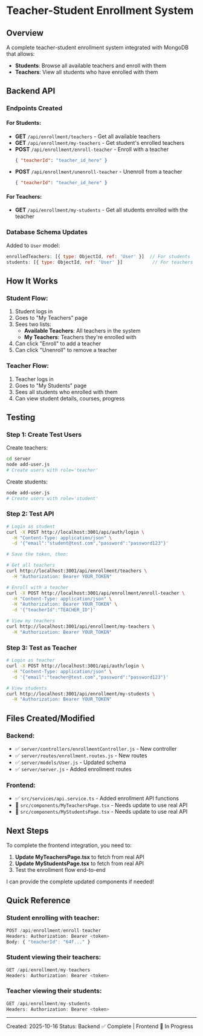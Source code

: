 # Teacher-Student Enrollment System

## Overview
A complete teacher-student enrollment system integrated with MongoDB that allows:
- **Students**: Browse all available teachers and enroll with them
- **Teachers**: View all students who have enrolled with them

## Backend API

### Endpoints Created

#### For Students:
- **GET** `/api/enrollment/teachers` - Get all available teachers
- **GET** `/api/enrollment/my-teachers` - Get student's enrolled teachers
- **POST** `/api/enrollment/enroll-teacher` - Enroll with a teacher
  ```json
  { "teacherId": "teacher_id_here" }
  ```
- **POST** `/api/enrollment/unenroll-teacher` - Unenroll from a teacher
  ```json
  { "teacherId": "teacher_id_here" }
  ```

#### For Teachers:
- **GET** `/api/enrollment/my-students` - Get all students enrolled with the teacher

### Database Schema Updates

Added to `User` model:
```javascript
enrolledTeachers: [{ type: ObjectId, ref: 'User' }]  // For students
students: [{ type: ObjectId, ref: 'User' }]           // For teachers
```

## How It Works

### Student Flow:
1. Student logs in
2. Goes to "My Teachers" page
3. Sees two lists:
   - **Available Teachers**: All teachers in the system
   - **My Teachers**: Teachers they're enrolled with
4. Can click "Enroll" to add a teacher
5. Can click "Unenroll" to remove a teacher

### Teacher Flow:
1. Teacher logs in
2. Goes to "My Students" page  
3. Sees all students who enrolled with them
4. Can view student details, courses, progress

## Testing

### Step 1: Create Test Users

Create teachers:
```bash
cd server
node add-user.js
# Create users with role='teacher'
```

Create students:
```bash
node add-user.js
# Create users with role='student'
```

### Step 2: Test API

```bash
# Login as student
curl -X POST http://localhost:3001/api/auth/login \
  -H "Content-Type: application/json" \
  -d '{"email":"student@test.com","password":"password123"}'

# Save the token, then:

# Get all teachers
curl http://localhost:3001/api/enrollment/teachers \
  -H "Authorization: Bearer YOUR_TOKEN"

# Enroll with a teacher
curl -X POST http://localhost:3001/api/enrollment/enroll-teacher \
  -H "Content-Type: application/json" \
  -H "Authorization: Bearer YOUR_TOKEN" \
  -d '{"teacherId":"TEACHER_ID"}'

# View my teachers
curl http://localhost:3001/api/enrollment/my-teachers \
  -H "Authorization: Bearer YOUR_TOKEN"
```

### Step 3: Test as Teacher

```bash
# Login as teacher
curl -X POST http://localhost:3001/api/auth/login \
  -H "Content-Type: application/json" \
  -d '{"email":"teacher@test.com","password":"password123"}'

# View students
curl http://localhost:3001/api/enrollment/my-students \
  -H "Authorization: Bearer YOUR_TOKEN"
```

## Files Created/Modified

### Backend:
- ✅ `server/controllers/enrollmentController.js` - New controller
- ✅ `server/routes/enrollment.routes.js` - New routes
- ✅ `server/models/User.js` - Updated schema
- ✅ `server/server.js` - Added enrollment routes

### Frontend:
- ✅ `src/services/api.service.ts` - Added enrollment API functions
- 🔄 `src/components/MyTeachersPage.tsx` - Needs update to use real API
- 🔄 `src/components/MyStudentsPage.tsx` - Needs update to use real API

## Next Steps

To complete the frontend integration, you need to:

1. **Update MyTeachersPage.tsx** to fetch from real API
2. **Update MyStudentsPage.tsx** to fetch from real API
3. Test the enrollment flow end-to-end

I can provide the complete updated components if needed!

## Quick Reference

### Student enrolling with teacher:
```javascript
POST /api/enrollment/enroll-teacher
Headers: Authorization: Bearer <token>
Body: { "teacherId": "64f..." }
```

### Student viewing their teachers:
```javascript
GET /api/enrollment/my-teachers
Headers: Authorization: Bearer <token>
```

### Teacher viewing their students:
```javascript
GET /api/enrollment/my-students
Headers: Authorization: Bearer <token>
```

---
Created: 2025-10-16
Status: Backend ✅ Complete | Frontend 🔄 In Progress
